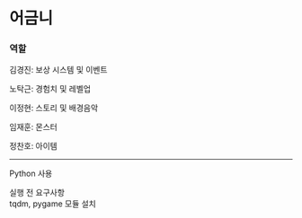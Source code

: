 # 어금니

### 역할

김경진: 보상 시스템 및 이벤트   

노탁근: 경험치 및 레벨업   

이정현: 스토리 및 배경음악   

임재훈: 몬스터    

정찬호: 아이템   

***   

Python 사용   

실행 전 요구사항   
tqdm, pygame 모듈 설치   
